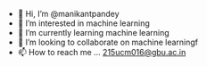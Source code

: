 - 👋 Hi, I’m @manikantpandey
- 👀 I’m interested in machine learning
- 🌱 I’m currently learning machine learning
- 💞️ I’m looking to collaborate on machine learningf
- 📫 How to reach me ... 215ucm016@gbu.ac.in

<!---
manikantpandey/manikantpandey is a ✨ special ✨ repository because its `README.md` (this file) appears on your GitHub profile.
You can click the Preview link to take a look at your changes.
--->
